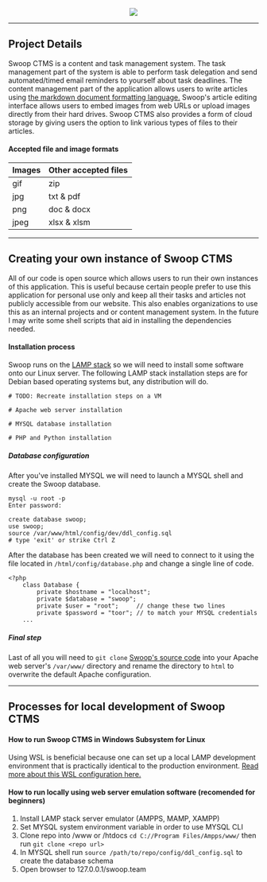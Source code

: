 <p align="center">
  <img src="https://github.com/colinsather/Swoop.Team/master/static/logo.png">
</p>

___
## Project Details
Swoop CTMS is a content and task management system. The task management part of the system is able to perform task delegation and send automated/timed email reminders to yourself about task deadlines. The content management part of the application allows users to write articles using [the markdown document formatting language.](https://www.markdownguide.org/cheat-sheet/) Swoop's article editing interface allows users to embed images from web URLs or upload images directly from their hard drives. Swoop CTMS also provides a form of cloud storage by giving users the option to link various types of files to their articles.

#### Accepted file and image formats
| Images | Other accepted files |
| ------ | ----------- |
| gif    | zip         |
| jpg    | txt & pdf       |
| png    | doc & docx   |
| jpeg   | xlsx & xlsm   |

___
## Creating your own instance of Swoop CTMS
All of our code is open source which allows users to run their own instances of this application. This is useful because certain people prefer to use this application for personal use only and keep all their tasks and articles not publicly accessible from our website. This also enables organizations to use this as an internal projects and or content management system. In the future I may write some shell scripts that aid in installing the dependencies needed.

#### Installation process
Swoop runs on the [LAMP stack](https://en.wikipedia.org/wiki/LAMP_%28software_bundle%29) so we will need to install some software onto our Linux server. The following LAMP stack installation steps are for Debian based operating systems but, any distribution will do.
```
# TODO: Recreate installation steps on a VM

# Apache web server installation

# MYSQL database installation

# PHP and Python installation
```

##### Database configuration
After you've installed MYSQL we will need to launch a MYSQL shell and create the Swoop database.
```
mysql -u root -p
Enter password: 

create database swoop;
use swoop;
source /var/www/html/config/dev/ddl_config.sql
# type 'exit' or strike Ctrl Z
```
After the database has been created we will need to connect to it using the file located in `/html/config/database.php` and change a single line of code.

```
<?php
    class Database {
        private $hostname = "localhost";
        private $database = "swoop";
        private $user = "root";     // change these two lines
        private $password = "toor"; // to match your MYSQL credentials
    ...
```
##### Final step
Last of all you will need to `git clone` [Swoop's source code](https://github.com/ColinSather/Swoop.Team) into your Apache web server's `/var/www/` directory and rename the directory to `html` to overwrite the default Apache configuration.
___
## Processes for local development of Swoop CTMS
#### How to run Swoop CTMS in Windows Subsystem for Linux
Using WSL is beneficial because one can set up a local LAMP development environment that is practically identical to the production environment. [Read more about this WSL configuration here.](https://syllasource.com/wsl-lamp-stack-for-local-development.html)

#### How to run locally using web server emulation software (recomended for beginners)
1. Install LAMP stack server emulator (AMPPS, MAMP, XAMPP)
2. Set MYSQL system environment variable in order to use MYSQL CLI
3. Clone repo into /www or /htdocs `cd C://Program Files/Ampps/www/` then run `git clone <repo url>`
4. In MYSQL shell run `source /path/to/repo/config/ddl_config.sql` to create the database schema
5. Open browser to 127.0.0.1/swoop.team